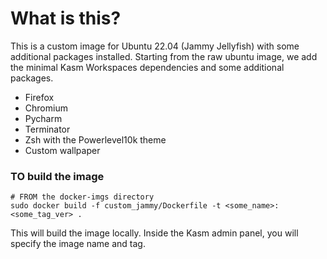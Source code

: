 # What is this?
This is a custom image for Ubuntu 22.04 (Jammy Jellyfish) with some additional packages installed.
Starting from the raw ubuntu image, we add the minimal Kasm Workspaces dependencies and some additional packages.

- Firefox
- Chromium
- Pycharm
- Terminator
- Zsh with the Powerlevel10k theme
- Custom wallpaper

### TO build the image
```
# FROM the docker-imgs directory
sudo docker build -f custom_jammy/Dockerfile -t <some_name>:<some_tag_ver> .
```
This will build the image locally. Inside the Kasm admin panel, you will specify the image name and tag.